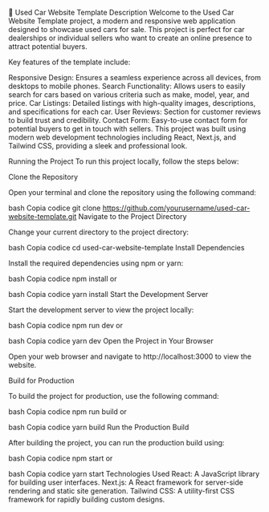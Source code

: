 🚗 Used Car Website Template
Description
Welcome to the Used Car Website Template project, a modern and responsive web application designed to showcase used cars for sale. This project is perfect for car dealerships or individual sellers who want to create an online presence to attract potential buyers.

Key features of the template include:

Responsive Design: Ensures a seamless experience across all devices, from desktops to mobile phones.
Search Functionality: Allows users to easily search for cars based on various criteria such as make, model, year, and price.
Car Listings: Detailed listings with high-quality images, descriptions, and specifications for each car.
User Reviews: Section for customer reviews to build trust and credibility.
Contact Form: Easy-to-use contact form for potential buyers to get in touch with sellers.
This project was built using modern web development technologies including React, Next.js, and Tailwind CSS, providing a sleek and professional look.

Running the Project
To run this project locally, follow the steps below:

Clone the Repository

Open your terminal and clone the repository using the following command:

bash
Copia codice
git clone https://github.com/yourusername/used-car-website-template.git
Navigate to the Project Directory

Change your current directory to the project directory:

bash
Copia codice
cd used-car-website-template
Install Dependencies

Install the required dependencies using npm or yarn:

bash
Copia codice
npm install
or

bash
Copia codice
yarn install
Start the Development Server

Start the development server to view the project locally:

bash
Copia codice
npm run dev
or

bash
Copia codice
yarn dev
Open the Project in Your Browser

Open your web browser and navigate to http://localhost:3000 to view the website.

Build for Production

To build the project for production, use the following command:

bash
Copia codice
npm run build
or

bash
Copia codice
yarn build
Run the Production Build

After building the project, you can run the production build using:

bash
Copia codice
npm start
or

bash
Copia codice
yarn start
Technologies Used
React: A JavaScript library for building user interfaces.
Next.js: A React framework for server-side rendering and static site generation.
Tailwind CSS: A utility-first CSS framework for rapidly building custom designs.
